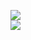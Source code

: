 [![](https://img.shields.io/badge/Made%20With-Github%20Spray-lightgrey.svg?style=for-the-badge&logo=github)](https://github.com/Annihil/github-spray#5226)  
[![](https://i.imgur.com/2DrTn0Z.gif)](https://github.com/Annihil/github-spray)